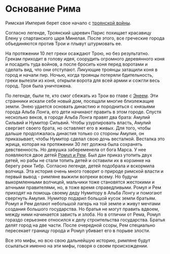 # Основание Рима

Римская Империя берет свое начало с [троянской войны](https://ru.wikipedia.org/wiki/%D0%A2%D1%80%D0%BE%D1%8F%D0%BD%D1%81%D0%BA%D0%B0%D1%8F_%D0%B2%D0%BE%D0%B9%D0%BD%D0%B0).

Согласно легенде, Троянский царевич Парис похищает красавицу Елену у спартанского царя Минелая. После этого, все греческие города объединяются против Трои и плывут штурмовать ее.

На протяжении 10 лет греки осаждают Трою, но без результатно. Грекам приходит в голову идея, соорудить огромного деревянного коня и посадить туда войнов, а после бросить коня перед воротами и сделать вид, что они отступают. 
Ликующие троянцы затащили коня в город и начали пир. Ночью, когда троянцы потеряли бдительность, греки вылезли из коня, открыли ворота для всей армии и сожгли весь город.
Троя была уничтожена.

По легенде, были те, кто смог сбежать из Трои во главе с [Энеем](https://ru.wikipedia.org/wiki/%D0%AD%D0%BD%D0%B5%D0%B9). Эти странники искали себе новый дом, посещали многие близлежащие земли. Энею удается основать династию и породниться с князьями города Альба Лонга, его дети начинают править в этом городе. Спустя несколько веков, в городе Альба Лонга правят два брата: Амулий Сильвий и Нумитор Сильвий. Чтобы узурпировать власть, Амулий свергает своего брата, но оставляет его в живых. Для того, чтобы дальше продолжалась династия только со стороны Амулия, он приказывает, чтобы Нумитор сделал свою дочь весталкой. Весталка это жрица, которая на протяжении 30 лет должна была сохранять девственность. Но девушка забеременела от бога Марса. У нее появляются двое детей [Ромул и Рем](https://ru.wikipedia.org/wiki/%D0%A0%D0%BE%D0%BC%D1%83%D0%BB_%D0%B8_%D0%A0%D0%B5%D0%BC). Был дан приказ утопить двух детей, но рабы не стали топить детей и оставили их в корзинке на берегу реки Тибр. Согласно легенде, детей подобрала и вскормила волчица. 
Эта история очень много говорит о природе римской власти и первый вывод - римляне выжили вопреки всему. Но будучи выкормленными волчицей, мальчики тоже становятся жестокими и алчными правителями, но, в тоже время справедливыми.
Ромул и Рем приходят на помощь своему деду Нумитору в Альба Лонгу и помогают свергнуть Амулия. Нумитор подарил большой кусок земли братьям. Ромул и Рем делают небольшой лагерь на той земле и живут мечтами создания большого государства. Но братья не могут править вдвоем, между ними начинается зависть и злоба. Но в отличии от Рема, Ромул гораздо серьезнее относился к делу строительства государства. Братья делят город на две части. После очередной ссоры, Рем специально пересекает границу города и Ромул убивает его в порыве злости.

Все это мифы, но всю свою дальнейшую историю, римляне будут ссылаться именно на эти мифы, говоря о своем происхождении.